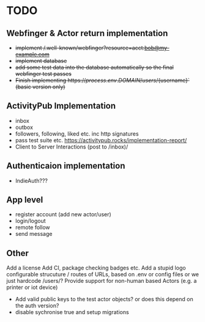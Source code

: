 # TODO

## Webfinger & Actor return implementation
- ~~implement /.well-known/webfinger?resource=acct:bob@my-example.com~~
- ~~implement database~~
- ~~add some test data into the database automatically so the final webfinger test passes~~
- ~~Finish implementing https://${process.env.DOMAIN}/users/${username}` (basic version only)~~

## ActivityPub Implementation
- inbox
- outbox
- followers, following, liked etc. inc http signatures
- pass test suite etc. https://activitypub.rocks/implementation-report/
- Client to Server Interactions (post to /inbox)/

## Authenticaion implementation

- IndieAuth???

## App level

- register account (add new actor/user)
- login/logout
- remote follow
- send message

## Other
Add a license
Add CI, package checking badges etc.
Add a stupid logo
configurable strucuture / routes of URLs, based on .env or config files or we just hardcode /users/?
Provide support for non-human based Actors (e.g. a printer or iot device)
- Add valid public keys to the test actor objects? or does this depend on the auth version?
- disable sychronise true and setup migrations